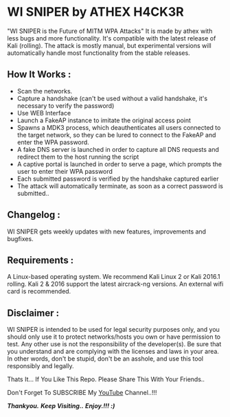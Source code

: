 # WI SNIPER by ATHEX H4CK3R


"WI SNIPER is the Future of MITM WPA Attacks" It is made by athex with less bugs and more functionality. It's compatible with the latest release of Kali (rolling). The attack is mostly manual, but experimental versions will automatically handle most functionality from the stable releases.

## How It Works :

* Scan the networks.
* Capture a handshake (can't be used without a valid handshake, it's necessary to verify the password)
* Use WEB Interface
* Launch a FakeAP instance to imitate the original access point
* Spawns a MDK3 process, which deauthenticates all users connected to the target network, so they can be lured to connect to the FakeAP and enter the WPA password.
* A fake DNS server is launched in order to capture all DNS requests and redirect them to the host running the script
* A captive portal is launched in order to serve a page, which prompts the user to enter their WPA password
* Each submitted password is verified by the handshake captured earlier
* The attack will automatically terminate, as soon as a correct password is submitted..

## Changelog :
WI SNIPER gets weekly updates with new features, improvements and bugfixes.


## Requirements :
A Linux-based operating system. We recommend Kali Linux 2 or Kali 2016.1 rolling. Kali 2 & 2016 support the latest aircrack-ng versions. An external wifi card is recommended.

## Disclaimer :

WI SNIPER is intended to be used for legal security purposes only, and you should only use it to protect networks/hosts you own or have permission to test. Any other use is not the responsibility of the developer(s).  Be sure that you understand and are complying with the  licenses and laws in your area.  In other words, don't be stupid, don't be an asshole, and use this tool responsibly and legally.



Thats It... If You Like This Repo. Please Share This With Your Friends..

 Don't Forget To SUBSCRIBE My [YouTube](https://www.youtube.com/channel/UCYK1n9A4TUq1CvGc6F3DzoA) Channel..!!!

***Thankyou.***
***Keep Visiting..***
***Enjoy.!!! :)***
